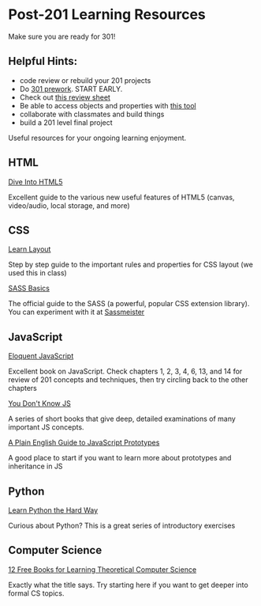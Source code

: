 # Post-201 Learning Resources

Make sure you are ready for 301!  

## Helpful Hints:
- code review or rebuild your 201 projects
- Do [301 prework](https://codefellows.github.io/code-301-guide/curriculum/prework/).  START EARLY.
- Check out [this review sheet](https://docs.google.com/document/d/1VeDwc8CXty9QLZxANTVaBdpOWt8Rc6inXuJ-P3YEkFc/edit?usp=sharing)
- Be able to access objects and properties with [this tool](https://erty.me/access/)
- collaborate with classmates and build things
- build a 201 level final project

Useful resources for your ongoing learning enjoyment.

## HTML

[Dive Into HTML5](http://diveintohtml5.info/index.html)

Excellent guide to the various new useful features of HTML5 (canvas, video/audio, local storage, and more)

## CSS

[Learn Layout](http://learnlayout.com/)

Step by step guide to the important rules and properties for CSS layout (we used this in class)

[SASS Basics](http://sass-lang.com/guide)

The official guide to the SASS (a powerful, popular CSS extension library). You can experiment with it at [Sassmeister](http://www.sassmeister.com/)

## JavaScript

[Eloquent JavaScript](http://eloquentjavascript.net/)

Excellent book on JavaScript. Check chapters 1, 2, 3, 4, 6, 13, and 14 for review of 201 concepts and techniques, then try circling back to the other chapters

[You Don't Know JS](https://github.com/getify/You-Dont-Know-JS)

A series of short books that give deep, detailed examinations of many important JS concepts.

[A Plain English Guide to JavaScript Prototypes](http://sporto.github.io/blog/2013/02/22/a-plain-english-guide-to-javascript-prototypes/)

A good place to start if you want to learn more about prototypes and inheritance in JS

## Python

[Learn Python the Hard Way](http://learnpythonthehardway.org/)

Curious about Python? This is a great series of introductory exercises

## Computer Science

[12 Free Books for Learning Theoretical Computer Science](http://codecondo.com/free-books-theoretical-computer-science/)

Exactly what the title says. Try starting here if you want to get deeper into formal CS topics.
